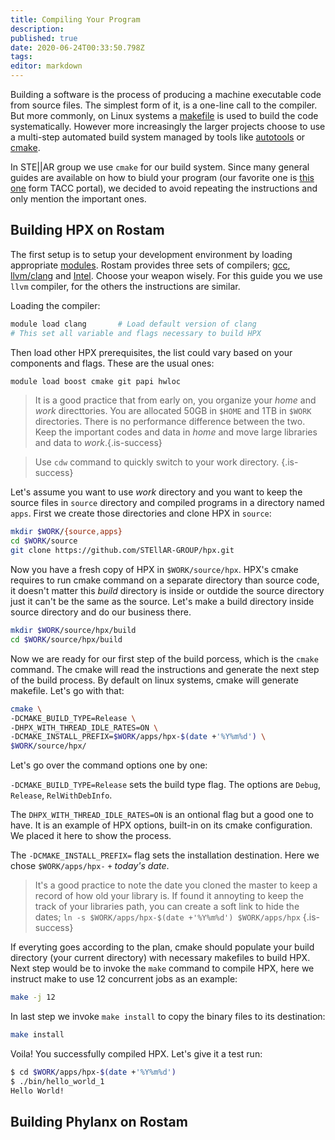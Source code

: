 ```yaml
---
title: Compiling Your Program
description: 
published: true
date: 2020-06-24T00:33:50.798Z
tags: 
editor: markdown
---
```


Building a software is the process of producing a machine executable code from source files. The simplest form of it, is a one-line call to the compiler. But  more commonly, on Linux systems a [makefile](http://www.gnu.org/software/make/manual/make.html) is used to build the code systematically. However more increasingly the larger projects choose to use a multi-step automated build system managed by tools like [autotools](http://www.gnu.org/software/automake/manual/html_node/Autotools-Introduction.html) or [cmake](https://cmake.org/). 

In STE||AR group we use `cmake` for our build system. Since many general guides are available on how to biuld your program (our favorite one is [this one](https://frontera-portal.tacc.utexas.edu/user-guide/building/) form TACC portal), we decided to avoid repeating the instructions and only mention the important ones.

## Building HPX on Rostam

The first setup is to setup your development environment by loading appropriate [modules](/cluster/software#environment-module). Rostam provides three sets of compilers; [gcc](https://gcc.gnu.org/), [llvm/clang](http://llvm.org/) and [Intel](https://software.intel.com/content/www/us/en/develop/tools/compilers.html). Choose your weapon wisely. For this guide you we use `llvm` compiler, for the others the instructions are similar.

Loading the compiler:

```bash
module load clang		# Load default version of clang
# This set all variable and flags necessary to build HPX
```

Then load other HPX prerequisites, the list could vary based on your components and flags. These are the usual ones:

```bash
module load boost cmake git papi hwloc
```

> It is a good practice that from early on, you organize your *home* and *work* directtories. You are allocated 50GB in `$HOME` and 1TB in `$WORK` directories. There is no performance difference between the two. Keep the important codes and data in *home* and move large libraries and data to *work*.{.is-success}

> Use `cdw` command to quickly switch to your work directory. {.is-success}

Let's assume you want to use *work* directory and you want to keep the source files in `source` directory and compiled programs in a directory named `apps`. First we create those directories and clone HPX in `source`:

```bash
mkdir $WORK/{source,apps}
cd $WORK/source
git clone https://github.com/STEllAR-GROUP/hpx.git
```

Now you have a fresh copy of HPX in `$WORK/source/hpx`. HPX's cmake requires to run cmake command on a separate directory than source code, it doesn't matter this *build* directory is inside or outdide the source directory just it can't be the same as the source. Let's make a build directory inside source directory and do our business there.

```bash
mkdir $WORK/source/hpx/build
cd $WORK/source/hpx/build
```

Now we are ready for our first step of the build porcess, which is the `cmake` command. The cmake will read the instructions and generate the next step of the build process. By default on linux systems, cmake will generate makefile. Let's go with that:

```bash
cmake \
-DCMAKE_BUILD_TYPE=Release \
-DHPX_WITH_THREAD_IDLE_RATES=ON \
-DCMAKE_INSTALL_PREFIX=$WORK/apps/hpx-$(date +'%Y%m%d') \
$WORK/source/hpx/
```

Let's go over the command options one by one:

`-DCMAKE_BUILD_TYPE=Release` sets the build type flag. The options are `Debug`, `Release`, `RelWithDebInfo`.

The `DHPX_WITH_THREAD_IDLE_RATES=ON` is an ontional flag but a good one to have. It is an example of HPX options, built-in on its cmake configuration. We placed it here to show the process.

The `-DCMAKE_INSTALL_PREFIX=` flag sets the installation destination. Here we chose `$WORK/apps/hpx-` `+` *today's date*.

>It's a good practice to note the date you cloned the master to keep a record of how old your library is. If found it annoyting to keep the track of your libraries path, you can create a soft link to hide the dates; `ln -s $WORK/apps/hpx-$(date +'%Y%m%d') $WORK/apps/hpx`
{.is-success}

If everyting goes according to the plan, cmake should populate your build directory (your current directory) with necessary makefiles to build HPX. Next step would be to invoke the `make` command to compile HPX, here we instruct make to use 12 concurrent jobs as an example:

```bash
make -j 12
```

In last step we invoke `make install` to copy the binary files to its destination:

```bash
make install
```

Voila! You successfully compiled HPX. Let's give it a test run:

```bash
$ cd $WORK/apps/hpx-$(date +'%Y%m%d')
$ ./bin/hello_world_1
Hello World!
```

## Building Phylanx on Rostam